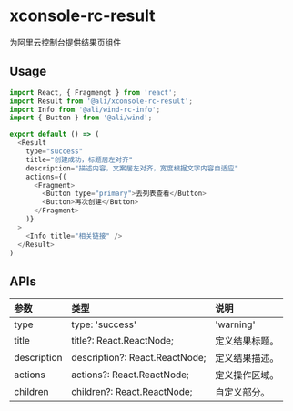 # xconsole-rc-result

为阿里云控制台提供结果页组件

## Usage

```js
import React, { Fragmengt } from 'react';
import Result from '@ali/xconsole-rc-result';
import Info from '@ali/wind-rc-info';
import { Button } from '@ali/wind';

export default () => (
  <Result 
    type="success"
    title="创建成功，标题居左对齐"
    description="描述内容，文案居左对齐，宽度根据文字内容自适应"
    actions={(
      <Fragment>
        <Button type="primary">去列表查看</Button>
        <Button>再次创建</Button>
      </Fragment>
    )}
  >
    <Info title="相关链接" />
  </Result>
)
```

## APIs
| 参数 | 类型 | 说明 |
|:--|:--|:--|
| type | type: 'success' | 'warning' | 'error'; | 定义结果类型。|
| title | title?: React.ReactNode; | 定义结果标题。 |
| description | description?: React.ReactNode; | 定义结果描述。 |
| actions | actions?: React.ReactNode; | 定义操作区域。 |
| children | children?: React.ReactNode;| 自定义部分。|
